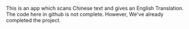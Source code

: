 This is an app which scans Chinese text and gives an English Translation. The code here in github is not complete. However, We've already completed the project.

